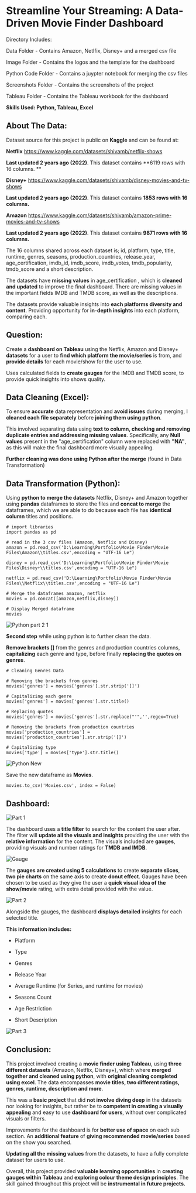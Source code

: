 # Streamline Your Streaming: A Data-Driven Movie Finder Dashboard

Directory Includes:

Data Folder - Contains Amazon, Netlfix, Disney+ and a merged csv file

Image Folder - Contains the logos and the template for the dashboard

Python Code Folder - Contains a juypter notebook for merging the csv files

Screenshots Folder - Contains the screenshots of the project

Tableau Folder - Contains the Tableau workbook for the dashboard



**Skills Used: Python, Tableau, Excel**


## About The Data:

Dataset source for this project is public on **Kaggle** and can be found at:

**Netflix** https://www.kaggle.com/datasets/shivamb/netflix-shows

**Last updated 2 years ago (2022)**. This dataset contains **6119 rows with 16 columns. **

**Disney+** https://www.kaggle.com/datasets/shivamb/disney-movies-and-tv-shows

**Last updated 2 years ago (2022)**. This dataset contains **1853 rows with 16 columns.**

**Amazon** https://www.kaggle.com/datasets/shivamb/amazon-prime-movies-and-tv-shows

**Last updated 2 years ago (2022)**. This dataset contains **9871 rows with 16 columns.**

The 16 columns shared across each dataset is; id, platform, type, title, runtime, genres, seasons, production_countries, release_year, age_certification, imdb_id, imdb_score, imdb_votes, tmdb_popularity, tmdb_score and a short description. 

The datasets have **missing values** in age_certification , which is **cleaned and updated** to improve the final dashboard. There are missing values in the important fields IMDB and TMDB score, as well as the descriptions.

The datasets provide valuable insights into **each platforms diversity and content**. Providing opportunity for **in-depth insights** into each platform, comparing each.


## Question:

Create a **dashboard on Tableau** using the Netflix, Amazon and Disney+ **datasets** for a user to **find which platform the movie/series** is from, and **provide details** for each movie/show for the user to use. 

Uses calculated fields to **create gauges** for the IMDB and TMDB score, to provide quick insights into shows quality.


## Data Cleaning (Excel):

To ensure **accurate** data representation and **avoid issues** during merging, I **cleaned each file separately** before **joining them using python**. 

This involved separating data using **text to column, checking and removing duplicate entries and addressing missing values**. Specifically, any **Null values** present in the "age_certification" column were replaced with **"NA"**, as this will make the final dashboard more visually appealing.

**Further cleaning was done using Python after the merge** (found in Data Transformation)

## Data Transformation (Python):

Using **python to merge the datasets** Netflix, Disney+ and Amazon together using **pandas** dataframes to store the files and **concat to merge** the dataframes, which we are able to do because each file has **identical column** titles and positions. 
```
# import libraries
import pandas as pd
```
```
# read in the 3 csv files (Amazon, Netflix and Disney)
amazon = pd.read_csv('D:\Learning\Portfolio\Movie Finder\Movie Files\Amazon\\titles.csv',encoding = "UTF-16 Le")

disney = pd.read_csv('D:\Learning\Portfolio\Movie Finder\Movie Files\Disney+\\titles.csv',encoding = "UTF-16 Le")

netflix = pd.read_csv('D:\Learning\Portfolio\Movie Finder\Movie Files\\Netflix\\titles.csv',encoding = "UTF-16 Le")
```
```
# Merge the dataframes amazon, netflix
movies = pd.concat([amazon,netflix,disney])

# Display Merged dataframe
movies
```
![Python part 2 1](https://github.com/LeFrenchy5/Data-Analyst-Projects/assets/123564919/17477056-1819-43f0-9a90-55f8ea5036f1)

**Second step** while using python is to further clean the data. 

**Remove brackets []** from the genres and production countries columns, **capitalizing** each genre and type, before finally **replacing the quotes on genres**.
```
# Cleaning Genres Data

# Removing the brackets from genres
movies['genres'] = movies['genres'].str.strip('[]')

# Capitalizing each genre
movies['genres'] = movies['genres'].str.title()

# Replacing quotes
movies['genres'] = movies['genres'].str.replace("'",'',regex=True)

# Removing the brackets from production countries
movies['production_countries'] = movies['production_countries'].str.strip('[]')

# Capitalizing type
movies['type'] = movies['type'].str.title()
```

![Python New](https://github.com/LeFrenchy5/Data-Analyst-Projects/assets/123564919/6747420a-e252-40be-8c72-5e0f7068f472)

Save the new dataframe as **Movies**.
```
movies.to_csv('Movies.csv', index = False)
```

## Dashboard:

![Part 1](https://github.com/LeFrenchy5/Data-Analyst-Projects/assets/123564919/053854fc-9337-4119-bc15-2cccf314384c)

The dashboard uses a **title filter** to search for the content the user after. The filter will **update all the visuals and insights** providing the user with the **relative information** for the content. The visuals included are **gauges**, providing visuals and number ratings for **TMDB and IMDB**. 

![Gauge](https://github.com/LeFrenchy5/Data-Analyst-Projects/assets/123564919/a7ef3e3e-e8a9-4a2c-86e2-9849c47f7d5a)

The **gauges are created using 5 calculations** to create **separate slices**, **two pie charts** on the same axis to create **donut effect**. Gauges have been chosen to be used as they give the user a **quick visual idea of the show/movie** rating, with extra detail provided with the value. 

![Part 2](https://github.com/LeFrenchy5/Data-Analyst-Projects/assets/123564919/6131e554-514d-405e-b21b-dbf65c6b313e)

Alongside the gauges, the dashboard **displays detailed** insights for each selected title.

**This information includes:**

+ Platform

+ Type

+ Genres

+ Release Year

+ Average Runtime (for Series, and runtime for movies)

+ Seasons Count

+ Age Restriction

+ Short Description

![Part 3](https://github.com/LeFrenchy5/Data-Analyst-Projects/assets/123564919/94869766-73c6-458b-b38c-603284a6a311)

## Conclusion:

This project involved creating a **movie finder using Tableau**, using **three different datasets** (Amazon, Netflix, Disney+), which where **merged together and cleaned using python**, with **original cleaning completed using excel**. The data encompasses **movie titles, two different ratings, genres, runtime, description and more**. 

This was a **basic project** that did **not involve diving deep** in the datasets nor looking for insights, but rather be to **competent in creating a visually appealing** and easy to use **dashboard for users**, without over complicated visuals or filters. 

Improvements for the dashboard is for **better use of space** on each sub section. An **additional feature** of **giving recommended movie/series** based on the show you searched. 

**Updating all the missing values** from the datasets, to have a fully complete dataset for users to use. 

Overall, this project provided **valuable learning opportunities** in **creating gauges within Tableau** and **exploring colour theme design principles**. The skill gained throughout this project will be **instrumental in future projects.**
